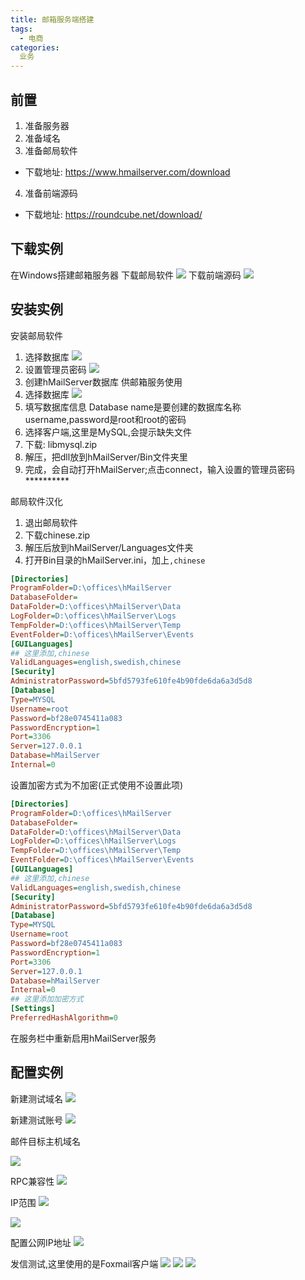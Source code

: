 ```yaml
---
title: 邮箱服务端搭建
tags:
  - 电商
categories:
  业务
---
```


## 前置
1. 准备服务器
2. 准备域名
3. 准备邮局软件
  - 下载地址: https://www.hmailserver.com/download
4. 准备前端源码
  - 下载地址: https://roundcube.net/download/

## 下载实例
在Windows搭建邮箱服务器
下载邮局软件
 ![](042c1271fc1b3b855cff297d71f70577.png)
下载前端源码
 ![](9b9d77c22ec4f4a8c1f8272a7847d951.png)

## 安装实例
安装邮局软件
1. 选择数据库
 ![](f1992e450df9f468d03301a78fb88bce.png)
2. 设置管理员密码
 ![](b999a9014c086e06a6bff825785383fc0ad1cb2a.png)
3. 创建hMailServer数据库 供邮箱服务使用
4. 选择数据库
 ![](7163a793af02a5c8cbdce54a7f719165.png)
5. 填写数据库信息
  Database name是要创建的数据库名称
  username,password是root和root的密码
6. 选择客户端,这里是MySQL,会提示缺失文件
  1. 下载: libmysql.zip
  2. 解压，把dll放到hMailServer/Bin文件夹里
7. 完成，会自动打开hMailServer;点击connect，输入设置的管理员密码**********

邮局软件汉化
1. 退出邮局软件
2. 下载chinese.zip
3. 解压后放到hMailServer/Languages文件夹
4. 打开Bin目录的hMailServer.ini，加上`,chinese`
``` ini
[Directories]
ProgramFolder=D:\offices\hMailServer
DatabaseFolder=
DataFolder=D:\offices\hMailServer\Data
LogFolder=D:\offices\hMailServer\Logs
TempFolder=D:\offices\hMailServer\Temp
EventFolder=D:\offices\hMailServer\Events
[GUILanguages]
## 这里添加,chinese
ValidLanguages=english,swedish,chinese
[Security]
AdministratorPassword=5bfd5793fe610fe4b90fde6da6a3d5d8
[Database]
Type=MYSQL
Username=root
Password=bf28e0745411a083
PasswordEncryption=1
Port=3306
Server=127.0.0.1
Database=hMailServer
Internal=0
```
设置加密方式为不加密(正式使用不设置此项)
``` ini
[Directories]
ProgramFolder=D:\offices\hMailServer
DatabaseFolder=
DataFolder=D:\offices\hMailServer\Data
LogFolder=D:\offices\hMailServer\Logs
TempFolder=D:\offices\hMailServer\Temp
EventFolder=D:\offices\hMailServer\Events
[GUILanguages]
## 这里添加,chinese
ValidLanguages=english,swedish,chinese
[Security]
AdministratorPassword=5bfd5793fe610fe4b90fde6da6a3d5d8
[Database]
Type=MYSQL
Username=root
Password=bf28e0745411a083
PasswordEncryption=1
Port=3306
Server=127.0.0.1
Database=hMailServer
Internal=0
## 这里添加加密方式
[Settings]
PreferredHashAlgorithm=0
```
在服务栏中重新启用hMailServer服务

## 配置实例
新建测试域名
![](0d338744ebf81a4ca5ea2c0cbc719851272da684.png)

新建测试账号 
![](dcc451da81cb39db229db011bc4df12caa1830f8.png)


邮件目标主机域名

![](4afbfbedab64034fc4a02cb2c99881390b551dfd.png)


RPC兼容性
![](35a85edf8db1cb133899d8a2b80fae4693584b77.png)


IP范围
![](63d9f2d3572c11dfdfd4cdf0107c9ad8f603c244.png)

![](5ab5c9ea15ce36d3fbc17ec051a8c28feb50b1d9.png)


配置公网IP地址
![](d009b3de9c82d1588dc297dcf451e1d0bd3e42fb.png)


发信测试,这里使用的是Foxmail客户端
![](d000baa1cd11728b70e0a51fb3a73bc6c2fd2ca5.jpeg)
![](9358d109b3de9c82ce4bd49e14da780219d8435c.jpeg)
![](d1a20cf431adcbefd7ec24bac7f4d6d5a2cc9f12.png)










